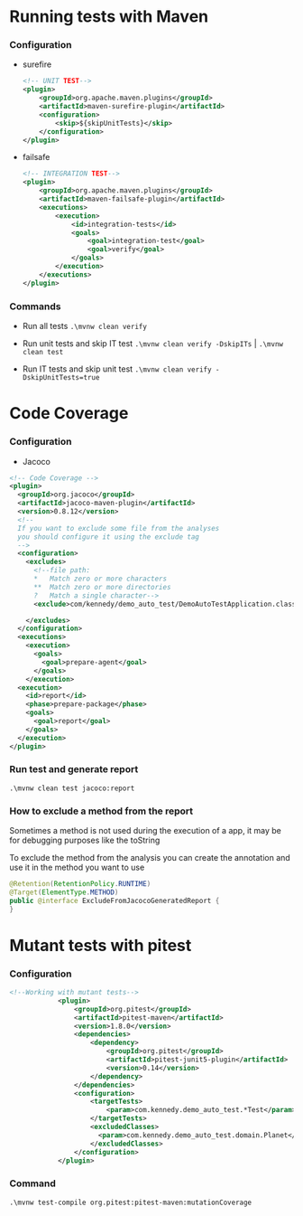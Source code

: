 # Running tests with Maven
### Configuration

- surefire
    ````xml
    <!-- UNIT TEST-->
    <plugin>
        <groupId>org.apache.maven.plugins</groupId>
        <artifactId>maven-surefire-plugin</artifactId>
        <configuration>
            <skip>${skipUnitTests}</skip>
        </configuration>
    </plugin>
    ````
- failsafe
    ````xml
    <!-- INTEGRATION TEST-->
    <plugin>
        <groupId>org.apache.maven.plugins</groupId>
        <artifactId>maven-failsafe-plugin</artifactId>
        <executions>
            <execution>
                <id>integration-tests</id>
                <goals>
                    <goal>integration-test</goal>
                    <goal>verify</goal>
                </goals>
            </execution>
        </executions>
    </plugin>
    ````
  

### Commands
- Run all tests ``.\mvnw clean verify``

- Run unit tests and skip IT test ``.\mvnw clean verify -DskipITs`` | `.\mvnw clean test`

- Run IT tests and skip unit test ``.\mvnw clean verify -DskipUnitTests=true``

# Code Coverage
### Configuration
- Jacoco
````xml
<!-- Code Coverage -->
<plugin>
  <groupId>org.jacoco</groupId>
  <artifactId>jacoco-maven-plugin</artifactId>
  <version>0.8.12</version>
  <!--
  If you want to exclude some file from the analyses 
  you should configure it using the exclude tag
  -->
  <configuration>
    <excludes>
      <!--file path: 
      *   Match zero or more characters
      **  Match zero or more directories
      ?   Match a single character-->
      <exclude>com/kennedy/demo_auto_test/DemoAutoTestApplication.class</exclude>

    </excludes>
  </configuration>
  <executions>
    <execution>
      <goals>
        <goal>prepare-agent</goal>
      </goals>
    </execution>
  <execution>
    <id>report</id>
    <phase>prepare-package</phase>
    <goals>
      <goal>report</goal>
    </goals>
  </execution>
</plugin>
````

### Run test and generate report
``.\mvnw clean test jacoco:report``

### How to exclude a method from the report
Sometimes a method is not used during the execution of a app, it may be for debugging purposes like the toString

To exclude the method from the analysis you can create the annotation and use it in the method you want to use
````java
@Retention(RetentionPolicy.RUNTIME)
@Target(ElementType.METHOD)
public @interface ExcludeFromJacocoGeneratedReport {
}
````

# Mutant tests with pitest

### Configuration
```xml
<!--Working with mutant tests-->
			<plugin>
				<groupId>org.pitest</groupId>
				<artifactId>pitest-maven</artifactId>
				<version>1.8.0</version>
				<dependencies>
					<dependency>
						<groupId>org.pitest</groupId>
						<artifactId>pitest-junit5-plugin</artifactId>
						<version>0.14</version>
					</dependency>
				</dependencies>
				<configuration>
					<targetTests>
						<param>com.kennedy.demo_auto_test.*Test</param>
					</targetTests>
					<excludedClasses>
                      <param>com.kennedy.demo_auto_test.domain.Planet</param>
					</excludedClasses>
				</configuration>
			</plugin>
```

### Command
``.\mvnw test-compile org.pitest:pitest-maven:mutationCoverage``